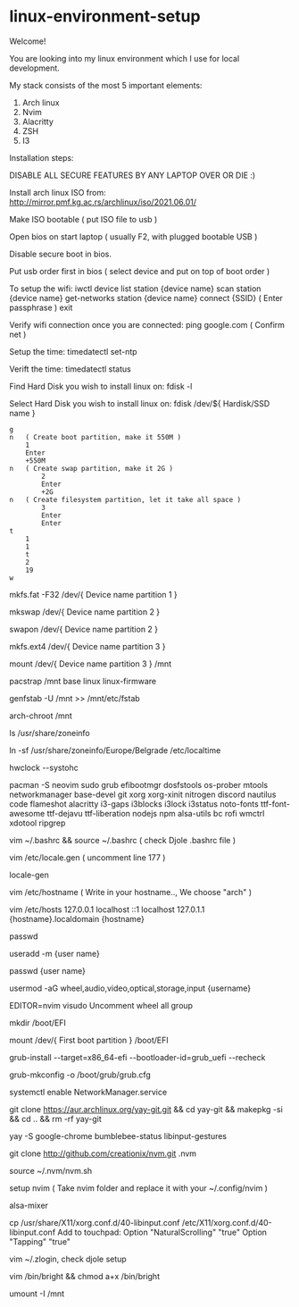 # linux-environment-setup

Welcome!

You are looking into my linux environment which I use for local development.

My stack consists of the most 5 important elements:
  1. Arch linux
  2. Nvim
  3. Alacritty
  4. ZSH
  5. I3

Installation steps:

DISABLE ALL SECURE FEATURES BY ANY LAPTOP OVER OR DIE :)

Install arch linux ISO from:
http://mirror.pmf.kg.ac.rs/archlinux/iso/2021.06.01/

Make ISO bootable ( put ISO file to usb )

Open bios on start laptop ( usually F2, with plugged bootable USB )

Disable secure boot in bios.

Put usb order first in bios ( select device and put on top of boot order )

To setup the wifi:
iwctl
	device list
	station {device name} scan
	station {device name} get-networks
	station {device name} connect {SSID} ( Enter passphrase )
	exit
	
Verify wifi connection once you are connected:
ping google.com ( Confirm net )

Setup the time:
 timedatectl set-ntp

Verift the time:
timedatectl status

Find Hard Disk you wish to install linux on:
fdisk -l

Select Hard Disk you wish to install linux on:
fdisk /dev/${ Hardisk/SSD name }


	g
	n   ( Create boot partition, make it 550M )
		1
		Enter
		+550M
	n   ( Create swap partition, make it 2G )
        	2
        	Enter
        	+2G
	n   ( Create filesystem partition, let it take all space )
        	3
        	Enter
        	Enter
	t 
		1
		1
        t
		2
		19
	w
  
  
mkfs.fat -F32 /dev/{ Device name partition 1 }

mkswap /dev/{ Device name partition 2 }

swapon /dev/{ Device name partition 2 }

mkfs.ext4 /dev/{ Device name partition 3 }

mount /dev/{ Device name partition 3 } /mnt

pacstrap /mnt base linux linux-firmware

genfstab -U /mnt >> /mnt/etc/fstab

arch-chroot /mnt

ls /usr/share/zoneinfo

ln -sf /usr/share/zoneinfo/Europe/Belgrade /etc/localtime

hwclock --systohc

pacman -S neovim sudo grub efibootmgr dosfstools os-prober mtools networkmanager base-devel git xorg xorg-xinit nitrogen discord nautilus code flameshot alacritty i3-gaps i3blocks i3lock i3status noto-fonts ttf-font-awesome ttf-dejavu ttf-liberation nodejs npm alsa-utils bc rofi wmctrl xdotool ripgrep

vim ~/.bashrc && source ~/.bashrc ( check Djole .bashrc file ) 

vim /etc/locale.gen ( uncomment line 177 )

locale-gen

vim /etc/hostname ( Write in your hostname.., We choose "arch" )

vim /etc/hosts
     127.0.0.1 		localhost
     ::1 		localhost
     127.0.1.1 		{hostname}.localdomain	{hostname}


passwd

useradd -m {user name}

passwd {user name}

usermod -aG wheel,audio,video,optical,storage,input {username}

EDITOR=nvim visudo
Uncomment wheel all group


mkdir /boot/EFI

mount /dev/{ First boot partition } /boot/EFI

grub-install --target=x86_64-efi --bootloader-id=grub_uefi --recheck

grub-mkconfig -o /boot/grub/grub.cfg

systemctl enable NetworkManager.service

git clone https://aur.archlinux.org/yay-git.git && cd yay-git && makepkg -si && cd ..  && rm -rf yay-git

yay -S google-chrome bumblebee-status libinput-gestures

git clone http://github.com/creationix/nvm.git .nvm

source ~/.nvm/nvm.sh

setup nvim ( Take nvim folder and replace it with your ~/.config/nvim )

alsa-mixer

cp /usr/share/X11/xorg.conf.d/40-libinput.conf /etc/X11/xorg.conf.d/40-libinput.conf
Add to touchpad: 
	Option "NaturalScrolling" "true"
	Option "Tapping" "true"

vim ~/.zlogin, check djole setup

vim /bin/bright && chmod a+x /bin/bright
 
umount -I /mnt

